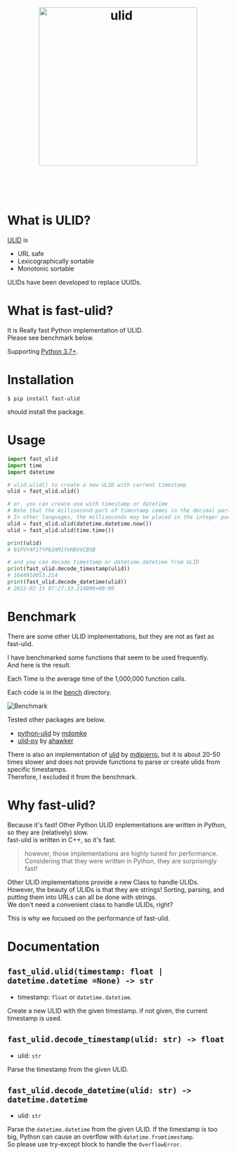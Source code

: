 <h1 align="center">
	<br>
	<br>
	<img width="360" src="https://github.com/ulid/spec/blob/master/logo.png?raw=true" alt="ulid">
	<br>
	<br>
	<br>
</h1>

# What is ULID?
[ULID](https://github.com/ulid/spec) is 

- URL safe
- Lexicographically sortable
- Monotonic sortable

ULIDs have been developed to replace UUIDs.

# What is fast-ulid?
It is Really fast Python implementation of ULID.\
Please see benchmark below.

Supporting [Python 3.7+](https://www.python.org/downloads/).

# Installation

    $ pip install fast-ulid

should install the package.

# Usage

```python
import fast_ulid
import time
import datetime

# ulid.ulid() to create a new ULID with current timestamp
ulid = fast_ulid.ulid()

# or, you can create one with timestamp or datetime
# Note that the millisecond part of timestamp comes in the decimal part. 
# In other languages, the milliseconds may be placed in the integer part.
ulid = fast_ulid.ulid(datetime.datetime.now())
ulid = fast_ulid.ulid(time.time())

print(ulid)
# 01FVY4F1TYP63XM1YVHBVVCBSB

# and you can decode timestamp or datetime.datetime from ULID
print(fast_ulid.decode_timestamp(ulid))
# 1644910053.214
print(fast_ulid.decode_datetime(ulid))
# 2022-02-15 07:27:33.214000+00:00
```

# Benchmark
There are some other ULID implementations, but they are not as fast as fast-ulid.

I have benchmarked some functions that seem to be used frequently.\
And here is the result.

Each Time is the average time of the 1,000,000 function calls.

Each code is in the [bench](https://github.com/nagataaaas/fast-ulid/tree/main/bench) directory.

![Benchmark](assets/bench_result.png "benchmark")

Tested other packages are below.

- [python-ulid](https://github.com/mdomke/python-ulid) by [mdomke](https://github.com/mdomke)
- [ulid-py](https://github.com/ahawker/ulid) by [ahawker](https://github.com/ahawker)

There is also an implementation of [ulid](https://github.com/mdipierro/ulid) by [mdipierro](https://github.com/mdipierro), but it is about 20-50 times slower and does not provide functions to parse or create ulids from specific timestamps.\
Therefore, I excluded it from the benchmark.

# Why fast-ulid?

Because it's fast! Other Python ULID implementations are written in Python, so they are (relatively) slow.\
fast-ulid is written in C++, so it's fast.

> however, those implementations are highly tuned for performance.\
> Considering that they were written in Python, they are surprisingly fast!

Other ULID implementations provide a new Class to handle ULIDs.\
However, the beauty of ULIDs is that they are strings! Sorting, parsing, and putting them into URLs can all be done with strings.\
We don't need a convenient class to handle ULIDs, right?

This is why we focused on the performance of fast-ulid.

# Documentation
## `fast_ulid.ulid(timestamp: float | datetime.datetime =None) -> str`
- timestamp: `float` or `datetime.datetime`.

Create a new ULID with the given timestamp. if not given, the current timestamp is used.

## `fast_ulid.decode_timestamp(ulid: str) -> float`
- ulid: `str`

Parse the timestamp from the given ULID.

## `fast_ulid.decode_datetime(ulid: str) -> datetime.datetime`
- ulid: `str`

Parse the `datetime.datetime` from the given ULID.
If the timestamp is too big, Python can cause an overflow with `datetime.fromtimestamp`.\
So please use try-except block to handle the `OverflowError`.